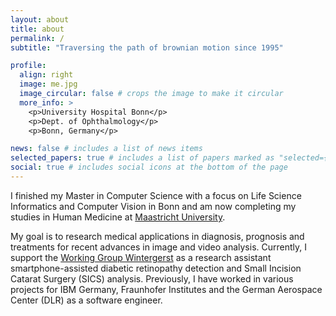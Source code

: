 ```yaml
---
layout: about
title: about
permalink: /
subtitle: "Traversing the path of brownian motion since 1995"

profile:
  align: right
  image: me.jpg
  image_circular: false # crops the image to make it circular
  more_info: >
    <p>University Hospital Bonn</p>
    <p>Dept. of Ophthalmology</p>
    <p>Bonn, Germany</p>

news: false # includes a list of news items
selected_papers: true # includes a list of papers marked as "selected={true}"
social: true # includes social icons at the bottom of the page
---
```


I finished my Master in Computer Science with a focus on Life Science Informatics and Computer Vision in Bonn and am now completing my studies in Human Medicine at [Maastricht University](https://curriculum.maastrichtuniversity.nl/education/master/master-medicine). 

My goal is to research medical applications in diagnosis, prognosis and treatments for recent advances in image and video analysis. Currently, I support the [Working Group Wintergerst](https://www.ukbonn.de/experimentelle-ophthalmologie/ag-wintergerst/) as a research assistant smartphone-assisted diabetic retinopathy detection and Small Incision Catarat Surgery (SICS) analysis. Previously, I have worked in various projects for IBM Germany, Fraunhofer Institutes and the German Aerospace Center (DLR) as a software engineer. 

